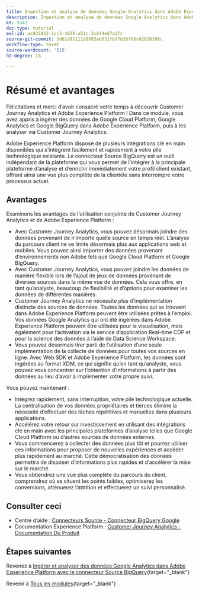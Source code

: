 ```yaml
---
title: Ingestion et analyse de données Google Analytics dans Adobe Experience Platform avec le connecteur Source BigQuery - Résumé
description: Ingestion et analyse de données Google Analytics dans Adobe Experience Platform avec le connecteur Source BigQuery - Résumé
kt: 5342
doc-type: tutorial
exl-id: ac935922-1cc3-4636-a51c-3c644ed7a3fc
source-git-commit: 3d61d91111d8693ab031fbd7b26706c02818108c
workflow-type: tm+mt
source-wordcount: '515'
ht-degree: 1%

---
```


# Résumé et avantages

Félicitations et merci d’avoir consacré votre temps à découvrir Customer Journey Analytics et Adobe Experience Platform !
Dans ce module, vous avez appris à ingérer des données de Google Cloud Platform, Google Analytics et Google BigQuery dans Adobe Experience Platform, puis à les analyser via Customer Journey Analytics.

Adobe Experience Platform dispose de plusieurs intégrations clé en main disponibles qui s’intègrent facilement et rapidement à votre pile technologique existante. Le connecteur Source BigQuery est un outil indépendant de la plateforme qui vous permet de l’intégrer à la principale plateforme d’analyse et d’enrichir immédiatement votre profil client existant, offrant ainsi une vue plus complète de la clientèle sans interrompre votre processus actuel.

## Avantages

Examinons les avantages de l’utilisation conjointe de Customer Journey Analytics et de Adobe Experience Platform :

- Avec Customer Journey Analytics, vous pouvez désormais joindre des données provenant de n’importe quelle source en temps réel. L’analyse du parcours client ne se limite désormais plus aux applications web et mobiles. Vous pouvez ainsi importer des données provenant d’environnements non Adobe tels que Google Cloud Platform et Google BigQuery.
- Avec Customer Journey Analytics, vous pouvez joindre les données de manière flexible lors de l’ajout de jeux de données provenant de diverses sources dans la même vue de données. Cela vous offre, en tant qu’analyste, beaucoup de flexibilité et d’options pour examiner les données de différentes manières.
- Customer Journey Analytics ne nécessite plus d’implémentation distincte des sources de données. Toutes les données qui se trouvent dans Adobe Experience Platform peuvent être utilisées prêtes à l’emploi. Vos données Google Analytics qui ont été ingérées dans Adobe Experience Platform peuvent être utilisées pour la visualisation, mais également pour l’activation via le service d’application Real-time CDP et pour la science des données à l’aide de Data Science Workspace.
- Vous pouvez désormais tirer parti de l’utilisation d’une seule implémentation de la collecte de données pour toutes vos sources en ligne. Avec Web SDK et Adobe Experience Platform, les données sont ingérées au format XDM, ce qui signifie qu’en tant qu’analyste, vous pouvez vous concentrer sur l’obtention d’informations à partir des données au lieu d’avoir à implémenter votre propre suivi.

Vous pouvez maintenant :

- Intégrez rapidement, sans interruption, votre pile technologique actuelle. La centralisation de vos données propriétaires et tierces élimine la nécessité d’effectuer des tâches répétitives et manuelles dans plusieurs applications.
- Accélérez votre retour sur investissement en utilisant des intégrations clé en main avec les principales plateformes d’analyse telles que Google Cloud Platform ou d’autres sources de données externes.
- Vous commencerez à collecter des données plus tôt et pourrez utiliser ces informations pour proposer de nouvelles expériences et accéder plus rapidement au marché. Cette démocratisation des données permettra de disposer d’informations plus rapides et d’accélérer la mise sur le marché.
- Vous obtiendrez une vue plus complète du parcours du client, comprendrez où se situent les points faibles, optimiserez les conversions, atténuerez l’attrition et effectuerez un suivi personnalisé.

## Consulter ceci

- Centre d’aide : [Connecteurs Source - Connecteur BigQuery Google](https://experienceleague.adobe.com/docs/experience-platform/sources/connectors/databases/bigquery.html?lang=fr)
- Documentation Experience Platform : [Customer Journey Analytics - Documentation Du Produit](https://experienceleague.adobe.com/docs/analytics-platform/using/cja-landing.html?lang=fr)

## Étapes suivantes

Revenez à [Ingérer et analyser des données Google Analytics dans Adobe Experience Platform avec le connecteur Source BigQuery](./customer-journey-analytics-bigquery-gcp.md){target="_blank"}

Revenir à [Tous les modules](./../../../../overview.md){target="_blank"}
